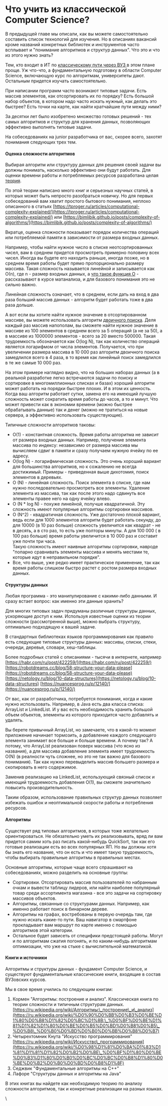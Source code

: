 # Что учить из классической Computer Science?

В предыдущей главе мы описали, как вы можете самостоятельно составить список технологий для изучения. Но в описаниях вакансий кроме названий конкретных библиотек и инструментов часто всплывает и "понимание алгоритмов и структур данных". Что это и что из этого нужно знать?

Тем, кто входит в ИТ по [классическому пути через ВУЗ ](put-v-it-cherez-vuz-esli-vy-eshe-shkolnik.md)в этом плане проще. Уж что-что, а фундаментальную подготовку в области Computer Science, включающую курс по алгоритмам, университеты дают. Остальным придется изучать самостоятельно.

При написании программ часто возникают типовые задачи. Есть массив элементов, как отсортировать их по порядку? Есть большой набор объектов, в котором надо часто искать нужный, как делать это быстрее? Есть точки на карте, как найти кратчайшие пути между ними?

За десятки лет было изобретено множество готовых решений - тех самых алгоритмов и структур для хранения данных, позволяющих эффективно выполнять типовые задачи.

На собеседованиях на junior разработчика от вас, скорее всего, захотят понимания следующих трех тем.

#### Оценка сложности алгоритмов

Выбирая алгоритм или структуру данных для решения своей задачи вы должны понимать, насколько эффективно они будут работать. Для оценки времени работы и потребляемых ресурсов разработана целая [теория](https://ru.wikipedia.org/wiki/%D0%A2%D0%B5%D0%BE%D1%80%D0%B8%D1%8F\_%D1%81%D0%BB%D0%BE%D0%B6%D0%BD%D0%BE%D1%81%D1%82%D0%B8\_%D0%B2%D1%8B%D1%87%D0%B8%D1%81%D0%BB%D0%B5%D0%BD%D0%B8%D0%B9).

По этой теории написано много книг и серьезных научных статей, в которых может быть непросто разобраться новичку. Но для первых собеседований вам хватит простого бытового понимания, неплохо описанного в статьях [https://tproger.ru/articles/computational-complexity-explained/](https://tproger.ru/articles/computational-complexity-explained/) или [https://bimlibik.github.io/posts/complexity-of-algorithms/](https://bimlibik.github.io/posts/complexity-of-algorithms/)

Вкратце, оценка сложности показывает порядок количества операций или потребляемой памяти в зависимости от размера входных данных.&#x20;

Например, чтобы найти нужное число в списке неотсортированных чисел, вам в среднем придется просмотреть примерно половину всех чисел. Иногда вы будете его находить раньше, иногда позже, но в среднем время работы будет прямо пропорционально размеру массива. Такая сложность называется линейной и записывается как О(n), где n - размер входных данных, а [что такое функция О](https://ru.wikipedia.org/wiki/%C2%ABO%C2%BB\_%D0%B1%D0%BE%D0%BB%D1%8C%D1%88%D0%BE%D0%B5\_%D0%B8\_%C2%ABo%C2%BB\_%D0%BC%D0%B0%D0%BB%D0%BE%D0%B5) - рассказывают в курсе матанализа, и для базового понимания это не сильно важно.

Линейная сложность означает, что в среднем, если дать на вход в два раза больший массив данных - алгоритм будет работать тоже в два раза дольше.&#x20;

А вот если вы хотите найти нужное значение в отсортированном массиве, вы можете использовать алгоритм [двоичного поиска](https://ru.wikipedia.org/wiki/%D0%94%D0%B2%D0%BE%D0%B8%D1%87%D0%BD%D1%8B%D0%B9\_%D0%BF%D0%BE%D0%B8%D1%81%D0%BA). Деля каждый раз массив напополам, вы сможете найти нужное значение в массиве из 100 элементов в среднем всего за 5 операций (а не за 50), а в массиве из 1000000 элементов - всего за 20 вместо 500000. Такая трудоемкость обозначается как O(log N), так как количество операций является логарифмом от числа элементов. Получается, что при увеличении размера массива в 10 000 раз алгоритм двоичного поиска замедлился всего в 4 раза, в то время как линейный поиск замедлился в те же самые 10 000 раз.

На этом примере наглядно видно, что на больших наборах данных (а в реальной разработке легко встречаются задачи по поиску и сортировке в многомиллионных списках и базах) хороший алгоритм может работать на порядки быстрее плохих. И в этом их ценность. Когда ваш алгоритм работает сутки, замена его на имеющий лучшую сложность может сократить время работы до часов, а то и минут. Что может привести как в экономии времени (можно быстрее обрабатывать данные) так и денег (можно не тратиться на новые сервера, а эффективно использовать существующие).

Типичные сложности алгоритмов таковы:

* O(1) - константная сложность. Время работы алгоритма не зависит от размера входных данных. Например, получение элемента массива по индексу: независимо от размера массива мы вычисляем сдвиг в памяти и сразу получаем нужную ячейку по ее адресу.
* O(log N) - логарифмическая сложность. Это очень хороший вариант для большинства алгоритмов, но к сожалению не всегда достижимый. Примеры - приведенная выше дихотомия, поиск элементов в деревьях.
* O (N) - линейная сложность. Поиск элемента в списке, где нам нужно последовательно просмотреть все элементы. Удаление элемента из массива, так как после этого надо сдвинуть все элементы правее него на одну ячейку влево.
* O (N \* log N) - похуже линейной, получше квадратичной. Эту сложность имеют популярные алгоритмы сортировки массивов.
* O (N^2) - квадратичная сложность. Уже достаточно плохой вариант, ведь если для 1000 элементов алгоритм будет работать секунду, до для 10000 (в 10 раз больше) сложность увеличится как квадрат - не в десять, а в сто раз, то есть уже полторы минуты. А для 100 000 ( в 100 раз больше) время работы увеличится в 10 000 раз и составит уже почти три часа.\
  Такую сложность имеют наивные алгоритмы сортировки, навроде "попарно сравнивать элементы массива и менять местами те, которые идут в неправильном порядке".
* Все, что выше, уже редко имеет практическое применение, так как время работы слишком быстро растет с ростом размера входных данных.

#### Структуры данных

Любая программа - это манипулирование с какими-либо данными. И сразу встает вопрос: как именно эти данные хранить?

Для многих типовых задач придуманы различные структуры данных, ускоряющие доступ к ним. Используя известные оценки из теории сложности (рассмотренной выше), можно выбрать структуру, оптимально подходящую к вашей задаче.

В стандартных библиотеках языков программирования как правило есть следующие типовые структуры данных: массивы, списки, стеки, очереди, деревья, словари, хеш-таблицы.

Более подробных статей с описаниями - тысячи в интернете, например [https://habr.com/ru/post/422259/](https://habr.com/ru/post/422259/) [https://robotdreams.cc/blog/58-structure-your-data-please](https://robotdreams.cc/blog/58-structure-your-data-please) [https://netology.ru/blog/10-data-structures](https://netology.ru/blog/10-data-structures) [https://nuancesprog.ru/p/12140/](https://nuancesprog.ru/p/12140/)

От вас, как от разработчика, потребуется понимания, когда и какие нужно использовать. Например, в Java есть два класса списка: ArrayList и LinkedList. И у вас есть необходимость хранить большой объем объектов, элементы из которого приходится часто добавлять и удалять.

Вы берете привычный ArrayList, но замечаете, что в какой-то момент приложение начинает тормозить, а добавление каждого следующего элемента занимает все больше и больше времени. А почему так? А потому, что ArrayList реализован поверх массива (что ясно из названия), а для массива добавление элемента имеет трудоемкость O(N) (в реалности чуть сложнее, но это не так важно для базового понимания). Так как нужно перевыделить массив большего размера и скопировать в него содержимое.

Заменив реализацию на LinkedList, использующий связный список и имеющий трудоемкость добавления O(1), вы сможете значительно повысить производительность.

Таким образом, использование правильных структур данных позволяет избежать ошибок и неоптимальной скорости работы и потребления ресурсов.

#### Алгоритмы

Существует ряд типовых алгоритмов, в которых тоже желательно ориентироваться. Не обязательно уметь их реализовывать, вряд ли вам придется самим хоть раз писать какой-нибудь QuickSort, так как его готовые реализации есть во всех популярных ЯП. Но вы должны хотя бы знать его название, что он есть и что имеет такую трудоемкость, чтобы выбирать правильные алгоритмы в правильных местах.

Основные алгоритмы, которые чаще всего спрашивают на собеседованиях, можно разделить на основные группы:

* Сортировки. Отсортировать массив пользователей по набранным очкам и вывести таблицу лидеров, или найти наиболее популярный товар среди ассортимента магазина - все это задачи на сортировку массивов объектов.
* Алгоритмы, связанные со структурами данных. Например, как именно работает поиск в бинарном дереве.&#x20;
* Алгоритмы на графах, востребованы в первую очередь там, где нужно искать какие-то пути. Ваш навигатор в смартфоне прокладывает вам маршрут по карте именно с помощью алгоритмов этой категории.
* Остальное будет зависеть от специфики предстоящей работы. Могут и по алгоритмам сжатия погонять, и по каким-нибудь алгоритмам оптимизации, что уже на стыке с вычислительной математикой.

#### Книги и источники

Алгоритмы и структуры данных - фундамент Computer Science, и существуют фундаментальные классические книги, входящие в состав ВУЗовских курсов.

Мы в свое время учились по следующим книгам:

1. Кормен "Алгоритмы: построение и анализ". Классическая книга по теории сложности и типичным структурам данных. [https://ru.wikipedia.org/wiki/Алгоритмы:\_построение\_и\_анализ](https://ru.wikipedia.org/wiki/%D0%90%D0%BB%D0%B3%D0%BE%D1%80%D0%B8%D1%82%D0%BC%D1%8B:\_%D0%BF%D0%BE%D1%81%D1%82%D1%80%D0%BE%D0%B5%D0%BD%D0%B8%D0%B5\_%D0%B8\_%D0%B0%D0%BD%D0%B0%D0%BB%D0%B8%D0%B7)
2. Четырехтомник Кнута "Искусство программирования" [https://ru.wikipedia.org/wiki/Искусство\_программирования](https://ru.wikipedia.org/wiki/%D0%98%D1%81%D0%BA%D1%83%D1%81%D1%81%D1%82%D0%B2%D0%BE\_%D0%BF%D1%80%D0%BE%D0%B3%D1%80%D0%B0%D0%BC%D0%BC%D0%B8%D1%80%D0%BE%D0%B2%D0%B0%D0%BD%D0%B8%D1%8F)
3. Седжвик "Фундаментальные алгоритмы на С++"
4. Лафоре "Структуры данных и алгоритмы на Java"

В этих книгах вы найдете как необходимую теорию по анализу сложности алгоритмов, так и конкретные реализации на разных языках.



\
